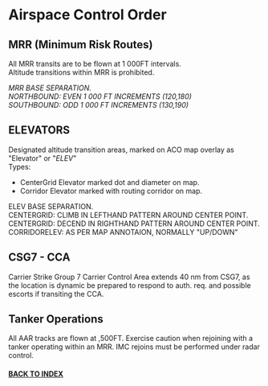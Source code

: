 # Airspace Control Order

## MRR (Minimum Risk Routes)
All MRR transits are to be flown at 1 000FT intervals.  
Altitude transitions within MRR is prohibited.  

*MRR BASE SEPARATION.  
NORTHBOUND: EVEN 1 000 FT INCREMENTS (120,180)  
SOUTHBOUND: ODD 1 000 FT INCREMENTS (130,190)*

## ELEVATORS
Designated altitude transition areas, marked on ACO map overlay as "Elevator" or "*ELEV*"  
Types:  
*  CenterGrid Elevator marked dot and diameter on map.
*  Corridor Elevator marked with routing corridor on map.

ELEV BASE SEPARATION.  
CENTERGRID: CLIMB IN LEFTHAND PATTERN AROUND CENTER POINT.  
CENTERGRID: DECEND IN RIGHTHAND PATTERN AROUND CENTER POINT.  
CORRIDORELEV: AS PER MAP ANNOTAION, NORMALLY "UP/DOWN"  

## CSG7 - CCA
Carrier Strike Group 7 Carrier Control Area extends 40 nm from CSG7, as the location is dynamic be prepared to respond to auth. req. and possible escorts if transiting the CCA.


## Tanker Operations
All AAR tracks are flown at ,500FT.  Exercise caution when rejoining with a tanker operating within an MRR.  IMC rejoins must be performed under radar control.  

#### [BACK TO INDEX](https://daviddcs.github.io/nsst/) 